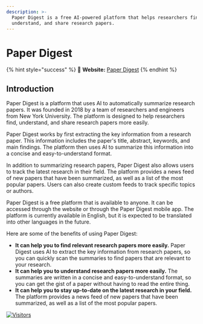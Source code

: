 ```yaml
---
description: >-
  Paper Digest is a free AI-powered platform that helps researchers find,
  understand, and share research papers.
---
```


# Paper Digest

{% hint style="success" %}
🔗 **Website:** [Paper Digest](https://www.paper-digest.com/)
{% endhint %}

## Introduction

Paper Digest is a platform that uses AI to automatically summarize research papers. It was founded in 2018 by a team of researchers and engineers from New York University. The platform is designed to help researchers find, understand, and share research papers more easily.

Paper Digest works by first extracting the key information from a research paper. This information includes the paper's title, abstract, keywords, and main findings. The platform then uses AI to summarize this information into a concise and easy-to-understand format.

In addition to summarizing research papers, Paper Digest also allows users to track the latest research in their field. The platform provides a news feed of new papers that have been summarized, as well as a list of the most popular papers. Users can also create custom feeds to track specific topics or authors.

Paper Digest is a free platform that is available to anyone. It can be accessed through the website or through the Paper Digest mobile app. The platform is currently available in English, but it is expected to be translated into other languages in the future.

Here are some of the benefits of using Paper Digest:

* **It can help you to find relevant research papers more easily.** Paper Digest uses AI to extract the key information from research papers, so you can quickly scan the summaries to find papers that are relevant to your research.
* **It can help you to understand research papers more easily.** The summaries are written in a concise and easy-to-understand format, so you can get the gist of a paper without having to read the entire thing.
* **It can help you to stay up-to-date on the latest research in your field.** The platform provides a news feed of new papers that have been summarized, as well as a list of the most popular papers.

[![Visitors](https://api.visitorbadge.io/api/visitors?path=https%3A%2F%2Fgithub.com%2Fdrshahizan\&labelColor=%23697689\&countColor=%23555555\&style=plastic)](https://visitorbadge.io/status?path=https%3A%2F%2Fgithub.com%2Fdrshahizan)
